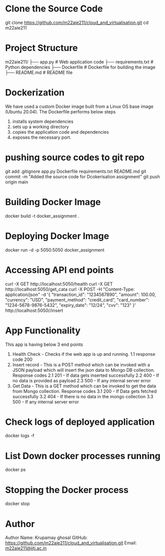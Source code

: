 # Clone the Source Code 
git clone https://github.com/m22aie211/cloud_and_virtualisation.git
cd m22aie211

# Project Structure
m22aie211/
├── app.py            # Web application code
├── requirements.txt  # Python dependencies
├── Dockerfile        # Dockerfile for building the image
├── README.md         # README file

# Dockerization
We have used a custom Docker image built from a Linux OS base image (Ubuntu 20.04). The Dockerfile performs below steps
1. installs system dependencies
2. sets up a working directory
3. copies the application code and dependencies
4. exposes the necessary port.

# pushing source codes to git repo
git add .gitignore app.py Dockerfile requirements.txt README.md
git commit -m "Added the source code for Dcokerisation assignment"
git push origin main

# Building Docker Image
docker build -t docker_assignment .
# Deploying Docker Image
docker run -d -p 5050:5050 docker_assignment
# Accessing API end points 
curl -X GET http://localhost:5050/health
curl -X GET http://localhost:5050/get_cata
curl -X POST -H "Content-Type: application/json" -d '{
	"transaction_id": "1234567890",
	"amount": 100.00,
	"currency": "USD",
	"payment_method": "credit_card",
	"card_number": "1234-5678-9876-5432",
	"expiry_date": "12/24",
	"cvv": "123"
}' http://localhost:5050//insert

# App Functionality 
This app is having below 3 end points

1. Health Check - Checks if the web app is up and running. 
   1.1 response code 200 
2. Insert record - This is a POST method which can be invoked with a JSON payload which will insert the json data to Mongo DB collection.
	Response codes
	2.1 201 - If data gets inserted successfully
	2.2 400 - If no data is provided as payload
   	2.3 500 - If any internal server error
3. Get Data - This is a GET method which can be invoked to get the data from Mongo collection.
	Response codes
	3.1 200 - If Data gets fetched successfully
    3.2 404 - If there is no data in the mongo collection 
    3.3 500 - If any internal server error
# Check logs of deployed application
docker logs -f <CONTAINER ID>
# List Down docker processes running
docker ps
# Stopping the Docker process
docker stop <CONTAINER ID>

# Author
Author Name: Krupamay ghosal
GitHub: https://github.com/m22aie211/cloud_and_virtualisation.git
Email: m22aie211@iitj.ac.in

